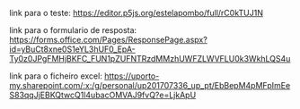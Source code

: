 link para o teste:
https://editor.p5js.org/estelapombo/full/rC0kTUJ1N

link para o formulario de resposta:
https://forms.office.com/Pages/ResponsePage.aspx?id=yBuCt8xne0S1eYL3hUF0_EpA-Ty0z0JPgFMHjBKFC_FUN1pZUFNTRzdMMzhUWFZLWVFLU0k3WkhLQS4u

link para o ficheiro excel:
https://uporto-my.sharepoint.com/:x:/g/personal/up201707336_up_pt/EbBepM4pMFpImEeS83qqJjEBKQtwcQ1l4ubacOMVAJ9fvQ?e=LjkApU

